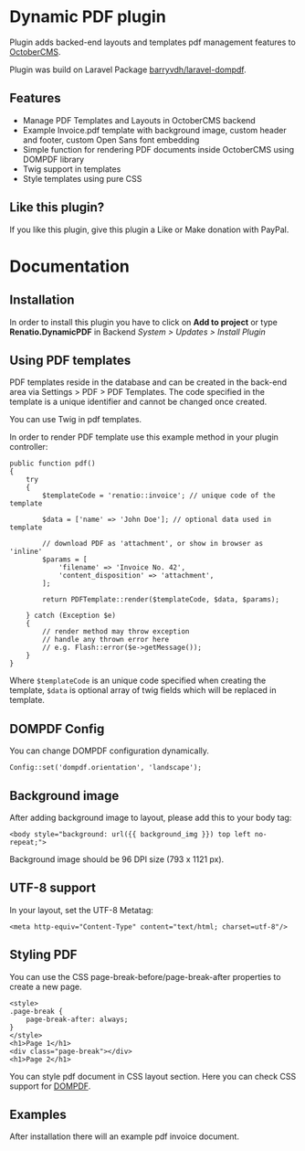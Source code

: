 # Dynamic PDF plugin

Plugin adds backed-end layouts and templates pdf management features to [OctoberCMS](http://octobercms.com).

Plugin was build on Laravel Package [barryvdh/laravel-dompdf](https://github.com/barryvdh/laravel-dompdf).

## Features
* Manage PDF Templates and Layouts in OctoberCMS backend
* Example Invoice.pdf template with background image, custom header and footer, custom Open Sans font embedding
* Simple function for rendering PDF documents inside OctoberCMS using DOMPDF library
* Twig support in templates
* Style templates using pure CSS

## Like this plugin?
If you like this plugin, give this plugin a Like or Make donation with PayPal.

# Documentation
## Installation
In order to install this plugin you have to click on __Add to project__ or type __Renatio.DynamicPDF__ in Backend *System > Updates > Install Plugin*

## Using PDF templates

PDF templates reside in the database and can be created in the back-end area via Settings > PDF > PDF Templates. The code specified in the template is a unique identifier and cannot be changed once created.

You can use Twig in pdf templates.

In order to render PDF template use this example method in your plugin controller:

    public function pdf()
    {
        try
        {
            $templateCode = 'renatio::invoice'; // unique code of the template

            $data = ['name' => 'John Doe']; // optional data used in template

            // download PDF as 'attachment', or show in browser as 'inline'            
            $params = [
                'filename' => 'Invoice No. 42',
                'content_disposition' => 'attachment',
            ];

            return PDFTemplate::render($templateCode, $data, $params);

        } catch (Exception $e)
        {
            // render method may throw exception
            // handle any thrown error here
            // e.g. Flash::error($e->getMessage());
        }
    }

Where `$templateCode` is an unique code specified when creating the template, `$data` is optional array of twig fields which will be replaced in template.

## DOMPDF Config

You can change DOMPDF configuration dynamically.

    Config::set('dompdf.orientation', 'landscape');

## Background image

After adding background image to layout, please add this to your body tag:

    <body style="background: url({{ background_img }}) top left no-repeat;">
    
Background image should be 96 DPI size (793 x 1121 px).

## UTF-8 support

In your layout, set the UTF-8 Metatag:
    
    <meta http-equiv="Content-Type" content="text/html; charset=utf-8"/>

## Styling PDF

You can use the CSS page-break-before/page-break-after properties to create a new page.

    <style>
    .page-break {
        page-break-after: always;
    }
    </style>
    <h1>Page 1</h1>
    <div class="page-break"></div>
    <h1>Page 2</h1>

You can style pdf document in CSS layout section. Here you can check CSS support for [DOMPDF](https://code.google.com/p/dompdf/wiki/CSSCompatibility).

## Examples
After installation there will an example pdf invoice document.